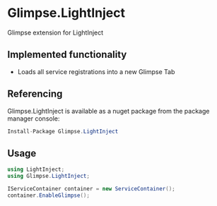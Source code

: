 # Glimpse.LightInject
Glimpse extension for LightInject



## Implemented functionality

* Loads all service registrations into a new Glimpse Tab



## Referencing

Glimpse.LightInject is available as a nuget package from the package manager console:

```csharp
Install-Package Glimpse.LightInject
```



## Usage

```csharp
using LightInject;
using Glimpse.LightInject;

IServiceContainer container = new ServiceContainer();
container.EnableGlimpse();
```
